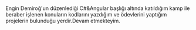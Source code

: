 # 
Engin Demiroğ'un düzenlediği C#&Angular başlığı altında katıldığım kamp ile beraber işlenen konuların kodlarını yazdığım ve ödevlerini yaptığım projelerin bulunduğu yerdir.Devam etmekteyim.
